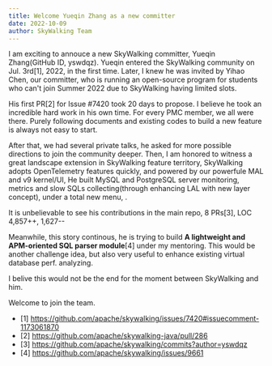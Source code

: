 ```yaml
---
title: Welcome Yueqin Zhang as a new committer
date: 2022-10-09
author: SkyWalking Team
---
```


I am exciting to annouce a new SkyWalking committer, Yueqin Zhang(GitHub ID, yswdqz).
Yueqin entered the SkyWalking community on Jul. 3rd[1], 2022, in the first time. 
Later, I knew he was invited by Yihao Chen, our committer, who is running an open-source program for students who can't join Summer 2022 due to SkyWalking having limited slots.

His first PR[2] for Issue #7420 took 20 days to propose. I believe he took an incredible hard work in his own time. 
For every PMC member, we all were there. Purely following documents and existing codes to build a new feature is always not easy to start. 

After that, we had several private talks, he asked for more possible directions to join the community deeper.
Then, I am honored to witness a great landscape extension in SkyWalking feature territory, SkyWalking adopts OpenTelemetry features quickly, and powered by our powerfule MAL and v9 kernel/UI, 
He built MySQL and PostgreSQL server monitoring, metrics and slow SQLs collecting(through enhancing LAL with new layer concept), under a total new menu, <Database>.

It is unbelievable to see his contributions in the main repo, 8 PRs[3],  LOC 4,857++, 1,627--

Meanwhile, this story continous, he is trying to build **A lightweight and APM-oriented SQL parser module**[4] under my mentoring. This would be another challenge idea, but also very useful to 
enhance existing virtual database perf. analyzing.

I belive this would not be the end for the moment between SkyWalking and him.

Welcome to join the team.


- [1] https://github.com/apache/skywalking/issues/7420#issuecomment-1173061870
- [2] https://github.com/apache/skywalking-java/pull/286
- [3] https://github.com/apache/skywalking/commits?author=yswdqz
- [4] https://github.com/apache/skywalking/issues/9661